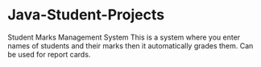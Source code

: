 # Java-Student-Projects
Student Marks Management System
 This is a system where you enter names of students and their marks then it automatically grades them. Can be used for report cards. 